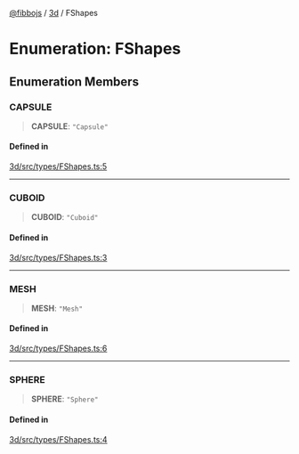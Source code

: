 [@fibbojs](/api/index) / [3d](/api/3d) / FShapes

# Enumeration: FShapes

## Enumeration Members

### CAPSULE

> **CAPSULE**: `"Capsule"`

#### Defined in

[3d/src/types/FShapes.ts:5](https://github.com/fibbojs/fibbo/blob/a8d7b4720cdb2648ddcb2159cdc3e3671c6aee98/packages/3d/src/types/FShapes.ts#L5)

***

### CUBOID

> **CUBOID**: `"Cuboid"`

#### Defined in

[3d/src/types/FShapes.ts:3](https://github.com/fibbojs/fibbo/blob/a8d7b4720cdb2648ddcb2159cdc3e3671c6aee98/packages/3d/src/types/FShapes.ts#L3)

***

### MESH

> **MESH**: `"Mesh"`

#### Defined in

[3d/src/types/FShapes.ts:6](https://github.com/fibbojs/fibbo/blob/a8d7b4720cdb2648ddcb2159cdc3e3671c6aee98/packages/3d/src/types/FShapes.ts#L6)

***

### SPHERE

> **SPHERE**: `"Sphere"`

#### Defined in

[3d/src/types/FShapes.ts:4](https://github.com/fibbojs/fibbo/blob/a8d7b4720cdb2648ddcb2159cdc3e3671c6aee98/packages/3d/src/types/FShapes.ts#L4)
